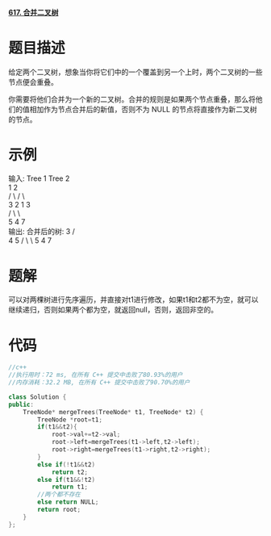 #### [617. 合并二叉树](https://leetcode-cn.com/problems/merge-two-binary-trees/)

# 题目描述

给定两个二叉树，想象当你将它们中的一个覆盖到另一个上时，两个二叉树的一些节点便会重叠。

你需要将他们合并为一个新的二叉树。合并的规则是如果两个节点重叠，那么将他们的值相加作为节点合并后的新值，否则不为 NULL 的节点将直接作为新二叉树的节点。

# 示例

输入: 
	Tree 1                     Tree 2                  
          1                         2                             
         / \                       / \                            
        3   2                     1   3                        
       /                           \   \                      
      5                             4   7                  
输出: 
合并后的树:
	     3
	    / \
	   4   5
	  / \   \ 
	 5   4   7

# 题解

可以对两棵树进行先序遍历，并直接对t1进行修改，如果t1和t2都不为空，就可以继续递归，否则如果两个都为空，就返回null，否则，返回非空的。

# 代码

```c++
//c++
//执行用时：72 ms, 在所有 C++ 提交中击败了80.93%的用户
//内存消耗：32.2 MB, 在所有 C++ 提交中击败了90.70%的用户

class Solution {
public:
    TreeNode* mergeTrees(TreeNode* t1, TreeNode* t2) {
        TreeNode *root=t1;
        if(t1&&t2){
            root->val+=t2->val;
            root->left=mergeTrees(t1->left,t2->left);
            root->right=mergeTrees(t1->right,t2->right);
        }
        else if(!t1&&t2)
            return t2;
        else if(t1&&!t2) 
            return t1;
        //两个都不存在
        else return NULL;
        return root;
    }
};
```



